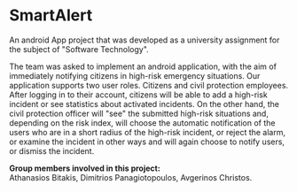 # SmartAlert
An android App project that was developed as a university assignment for the subject of "Software Technology".

The team was asked to implement an android application, with the aim of immediately notifying citizens in high-risk emergency situations. Our application supports two user roles. Citizens and civil protection employees. After logging in to their account, citizens will be able to add a high-risk incident or see statistics about activated incidents. On the other hand, the civil protection officer will "see" the submitted high-risk situations and, depending on the risk index, will choose the automatic notification of the users who are in a short radius of the high-risk incident, or reject the alarm, or examine the incident in other ways and will again choose to notify users, or dismiss the incident.

 **Group members involved in this project:**<br>
 Athanasios Bitakis, Dimitrios Panagiotopoulos, Avgerinos Christos.
